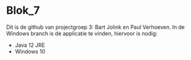 # Blok_7
Dit is de github van projectgroep 3: Bart Jolink en Paul Verhoeven.
In de Windows branch is de applicatie te vinden, hiervoor is nodig:
  - Java 12 JRE 
  - Windows 10 
